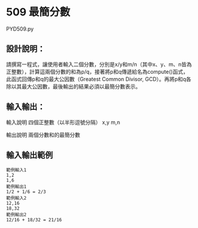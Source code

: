 # 509 最簡分數
PYD509.py
## 設計說明：
請撰寫一程式，讓使用者輸入二個分數，分別是x/y和m/n（其中x、y、m、n皆為正整數），計算這兩個分數的和為p/q，接著將p和q傳遞給名為compute()函式，此函式回傳p和q的最大公因數（Greatest Common Divisor, GCD）。再將p和q各除以其最大公因數，最後輸出的結果必須以最簡分數表示。

## 輸入輸出：
輸入說明
四個正整數（以半形逗號分隔）
x,y
m,n

輸出說明
兩個分數和的最簡分數

## 輸入輸出範例

```
範例輸入1
1,2
1,6
範例輸出1
1/2 + 1/6 = 2/3
範例輸入2
12,16
18,32
範例輸出2
12/16 + 18/32 = 21/16
```
